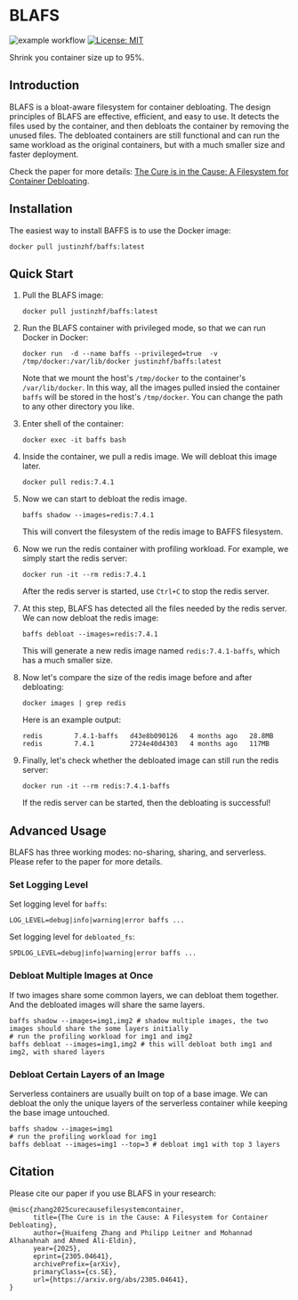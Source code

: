 # BLAFS

![example workflow](https://github.com/jzh18/BAFFS/actions/workflows/main.yml/badge.svg)
[![License: MIT](https://img.shields.io/badge/License-MIT-yellow.svg)](https://opensource.org/licenses/MIT)

Shrink you container size up to 95%.

## Introduction

BLAFS is a bloat-aware filesystem for container debloating.
The design principles of BLAFS are effective, efficient, and easy to use.
It detects the files used by the container, and then debloats the container by removing the unused files.
The debloated containers are still functional and can run the same workload as the original containers, but with a much smaller size and faster deployment.

Check the paper for more details: [The Cure is in the Cause: A Filesystem for Container Debloating](https://arxiv.org/abs/2305.04641).

## Installation

The easiest way to install BAFFS is to use the Docker image:
```
docker pull justinzhf/baffs:latest
```

## Quick Start

1. Pull the BLAFS image:
    ```
    docker pull justinzhf/baffs:latest
    ```
2. Run the BLAFS container with privileged mode, so that we can run Docker in Docker:
    ```
    docker run  -d --name baffs --privileged=true  -v /tmp/docker:/var/lib/docker justinzhf/baffs:latest
    ```
    Note that we mount the host's `/tmp/docker` to the container's `/var/lib/docker`. 
    In this way, all the images pulled insied the container `baffs` will be stored in the host's `/tmp/docker`.
    You can change the path to any other directory you like.
3. Enter shell of the container:
    ```
    docker exec -it baffs bash
    ``` 
4. Inside the container, we pull a redis image. We will debloat this image later.
    ```
    docker pull redis:7.4.1
    ```
5. Now we can start to debloat the redis image. 
    ```
    baffs shadow --images=redis:7.4.1
    ```
    This will convert the filesystem of the redis image to BAFFS filesystem.
6. Now we run the redis container with profiling workload. For example, we simply start the redis server:
    ```
    docker run -it --rm redis:7.4.1
    ```
    After the redis server is started, use `Ctrl+C` to stop the redis server.
7. At this step, BLAFS has detected all the files needed by the redis server. We can now debloat the redis image:
    ```
    baffs debloat --images=redis:7.4.1
    ```
    This will generate a new redis image named `redis:7.4.1-baffs`, which has a much smaller size.

8. Now let's compare the size of the redis image before and after debloating:
    ```
    docker images | grep redis
    ```
    Here is an example output:
    ```
    redis        7.4.1-baffs   d43e8b090126   4 months ago   28.8MB
    redis        7.4.1         2724e40d4303   4 months ago   117MB
    ```
9. Finally, let's check whether the debloated image can still run the redis server:
    ```
    docker run -it --rm redis:7.4.1-baffs
    ```
    If the redis server can be started, then the debloating is successful!

## Advanced Usage

BLAFS has three working modes: no-sharing, sharing, and serverless. 
Please refer to the paper for more details.

### Set Logging Level
Set logging level for `baffs`:
```
LOG_LEVEL=debug|info|warning|error baffs ...
```
Set logging level for `debloated_fs`:
```
SPDLOG_LEVEL=debug|info|warning|error baffs ...
```

### Debloat Multiple Images at Once
If two images share some common layers, we can debloat them together.
And the debloated images will share the same layers.


```
baffs shadow --images=img1,img2 # shadow multiple images, the two images should share the some layers initially
# run the profiling workload for img1 and img2
baffs debloat --images=img1,img2 # this will debloat both img1 and img2, with shared layers
```

### Debloat Certain Layers of an Image
Serverless containers are usually built on top of a base image.
We can debloat the only the unique layers of the serverless container while keeping the base image untouched.

```
baffs shadow --images=img1
# run the profiling workload for img1
baffs debloat --images=img1 --top=3 # debloat img1 with top 3 layers
```

## Citation
Please cite our paper if you use BLAFS in your research:
```
@misc{zhang2025curecausefilesystemcontainer,
      title={The Cure is in the Cause: A Filesystem for Container Debloating}, 
      author={Huaifeng Zhang and Philipp Leitner and Mohannad Alhanahnah and Ahmed Ali-Eldin},
      year={2025},
      eprint={2305.04641},
      archivePrefix={arXiv},
      primaryClass={cs.SE},
      url={https://arxiv.org/abs/2305.04641}, 
}
```

